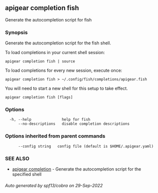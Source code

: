 ## apigear completion fish

Generate the autocompletion script for fish

### Synopsis

Generate the autocompletion script for the fish shell.

To load completions in your current shell session:

	apigear completion fish | source

To load completions for every new session, execute once:

	apigear completion fish > ~/.config/fish/completions/apigear.fish

You will need to start a new shell for this setup to take effect.


```
apigear completion fish [flags]
```

### Options

```
  -h, --help              help for fish
      --no-descriptions   disable completion descriptions
```

### Options inherited from parent commands

```
      --config string   config file (default is $HOME/.apigear.yaml)
```

### SEE ALSO

* [apigear completion](apigear_completion.md)	 - Generate the autocompletion script for the specified shell

###### Auto generated by spf13/cobra on 29-Sep-2022
